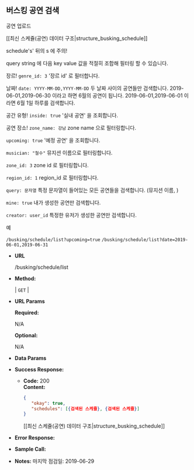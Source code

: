 **버스킹 공연 검색**
----
  공연 업로드
  
  [[최신 스케쥴(공연) 데이터 구조|structure_busking_schedule]]
  
  schedule's' 뒤의 s 에 주의!
    
  query string 에 다음 key value 값을 적절히 조합해 필터링 할 수 있습니다.
  
  장르! `genre_id: 3` '장르 id' 로 필터합니다.
  
  날짜! `date: YYYY-MM-DD,YYYY-MM-DD` 두 날짜 사이의 공연들만 검색합니다. 2019-06-01,2019-06-30 이라고 하면 6월의 공연이 됩니다.
   2019-06-01,2019-06-01 이라면 6월 1일 하루를 검색합니다.
    
  공간 유형! `inside: true` '실내 공연' 을 조회합니다.
  
  공연 장소! `zone_name: 강남` zone name 으로 필터링합니다.
  
  `upcoming: true` '예정 공연' 을 조회합니다.
  
  `musician: "철수"` 뮤지션 이름으로 필터링합니다.
  
  `zone_id: 3` zone id 로 필터링합니다.
  
  `region_id: 1` region_id 로 필터링합니다.
  
  `query: 문자열` 특정 문자열이 들어있는 모든 공연들을 검색합니다. (뮤지션 이름, )
  
  `mine: true` 내가 생성한 공연만 검색합니다.
  
  `creator: user_id` 특정한 유저가 생성한 공연만 검색합니다. 
  
  예
  
  `/busking/schedule/list?upcoming=true`
  `/busking/schedule/list?date=2019-06-01,2019-06-31`
    
* **URL**

  /busking/schedule/list

* **Method:**
  
  | `GET` |
  
*  **URL Params** 

   **Required:**
 
   N/A

   **Optional:**
 
   N/A

* **Data Params**


* **Success Response:**
  
  * **Code:** 200 <br />
    **Content:** 
    
    ```json
    {
       "okay": true,
       "schedules": [{검색된 스케쥴}, {검색된 스케쥴}]
    }
    
    ```
    
    [[최신 스케쥴(공연) 데이터 구조|structure_busking_schedule]]
 
* **Error Response:**


* **Sample Call:**


* **Notes:**
    마지막 점검일: 2019-06-29
